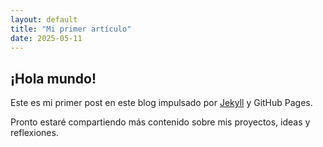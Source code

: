 ```yaml
---
layout: default
title: "Mi primer artículo"
date: 2025-05-11
---
```


## ¡Hola mundo!  

Este es mi primer post en este blog impulsado por [Jekyll](https://jekyllrb.com) y GitHub Pages.

Pronto estaré compartiendo más contenido sobre mis proyectos, ideas y reflexiones.
